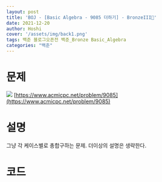 ```yaml
---
layout: post
title: 'BOJ - [Basic Algebra - 9085 더하기] - BronzeIII🥉'
date: 2021-12-20
author: Hoshi
cover: '/assets/img/back1.png'
tags: 백준 블로그오픈전 백준_Bronze Basic_Algebra
categories: "백준"
---
```

# 문제
![]({{site.url}}/assets/img/posts_img/9085.png)
[https://www.acmicpc.net/problem/9085](https://www.acmicpc.net/problem/9085)

# 설명
그냥 각 케이스별로 총합구하는 문제.
더이상의 설명은 생략한다.

# 코드

```c

```
